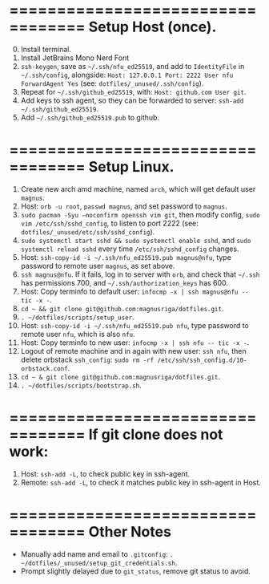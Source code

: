 ==================================
Setup Host (once).
==================================
0. Install terminal.
1. Install JetBrains Mono Nerd Font
2. `ssh-keygen`, save as `~/.ssh/nfu_ed25519`, and add to `IdentityFile` in `~/.ssh/config`, alongside: `Host: 127.0.0.1 Port: 2222 User nfu ForwardAgent Yes` (see: `dotfiles/_unused/.ssh/config`).
3. Repeat for `~/.ssh/github_ed25519`, with:  `Host: github.com User git`.
4. Add keys to ssh agent, so they can be forwarded to server: `ssh-add ~/.ssh/github_ed25519`.
5. Add `~/.ssh/github_ed25519.pub` to github.

==================================
Setup Linux.
==================================
01. Create new arch amd machine, named `arch`, which will get default user `magnus`.
02. Host: `orb -u root`, `passwd magnus`, and set password to `magnus`.
03. `sudo pacman -Syu —noconfirm openssh vim git`, then modify config, `sudo vim /etc/ssh/sshd_config`, to listen to port 2222 (see: `dotfiles/_unused/etc/ssh/sshd_config`).
04. `sudo systemctl start sshd && sudo systemctl enable sshd`, and `sudo systemctl reload sshd` every time `/etc/ssh/sshd_config` changes.
05. Host: `ssh-copy-id -i ~/.ssh/nfu_ed25519.pub magnus@nfu`, type password to remote user `magnus`, as set above.
06. `ssh magnus@nfu`. If it fails, log in to server with `orb`, and check that `~/.ssh` has permissions 700, and `~/.ssh/authorization_keys` has 600.
07. Host: Copy terminfo to default user: `infocmp -x | ssh magnus@nfu -- tic -x -`.
08. `cd ~ && git clone git@github.com:magnusriga/dotfiles.git`.
09. `. ~/dotfiles/scripts/setup_user`.
10. Host: `ssh-copy-id -i ~/.ssh/nfu_ed25519.pub nfu`, type password to remote user `nfu`, which is also `nfu`.
11. Host: Copy terminfo to new user: `infocmp -x | ssh nfu -- tic -x -`.
12. Logout of remote machine and in again with new user: `ssh nfu`, then delete orbstack `ssh_config`: `sudo rm -rf /etc/ssh/ssh_config.d/10-orbstack.conf`.
14.  `cd ~ & git clone git@github.com:magnusriga/dotfiles.git`.
14. `. ~/dotfiles/scripts/bootstrap.sh`.

==================================
If git clone does not work:
==================================
1. Host: `ssh-add -L`, to check public key in ssh-agent.
2. Remote: `ssh-add -L`, to check it matches public key in ssh-agent in Host.

==================================
Other Notes
==================================
- Manually add name and email to `.gitconfig`: `. ~/dotfiles/_unused/setup_git_credentials.sh`.
- Prompt slightly delayed due to `git_status`, remove git status to avoid.